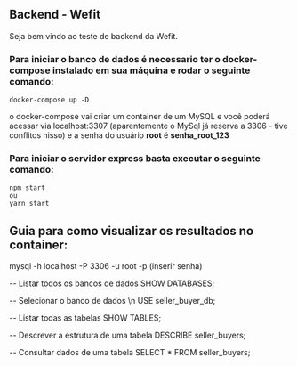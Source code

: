## Backend - Wefit

Seja bem vindo ao teste de backend da Wefit.

### Para iniciar o banco de dados é necessario ter o docker-compose instalado em sua máquina e rodar o seguinte comando:

    docker-compose up -D

o docker-compose vai criar um container de um MySQL e você poderá acessar via localhost:3307 (aparentemente o MySql já reserva a 3306 - tive conflitos nisso) e a senha do usuário **root** é **senha_root_123**

### Para iniciar o servidor express basta executar o seguinte comando:

    npm start
    ou
    yarn start

## Guia para como visualizar os resultados no container:

mysql -h localhost -P 3306 -u root -p
(inserir senha)

-- Listar todos os bancos de dados
SHOW DATABASES;

-- Selecionar o banco de dados \n
USE seller_buyer_db;

-- Listar todas as tabelas
SHOW TABLES;

-- Descrever a estrutura de uma tabela
DESCRIBE seller_buyers;

-- Consultar dados de uma tabela
SELECT \* FROM seller_buyers;
